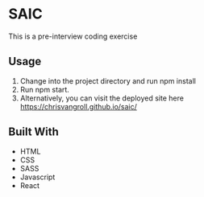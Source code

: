 # SAIC
This is a pre-interview coding exercise  

## Usage

1. Change into the project directory and run npm install
2. Run npm start.
3. Alternatively, you can visit the deployed site here https://chrisvangroll.github.io/saic/
   

## Built With

* HTML
* CSS
* SASS
* Javascript
* React


